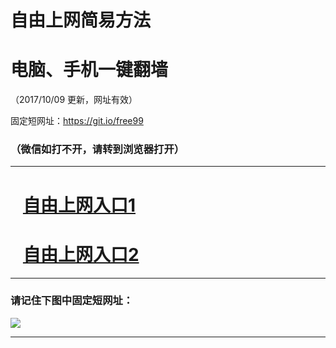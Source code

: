 ﻿# 自由上网简易方法

# 电脑、手机一键翻墙

（2017/10/09 更新，网址有效）

固定短网址：https://git.io/free99

### （微信如打不开，请转到浏览器打开）


***





# &nbsp;&nbsp; <a href="http://ft2682617961.fwq-tz-1001.info/fwqtz01.html?t=100900122456 " target="_blank">自由上网入口1</a>
# &nbsp;&nbsp; <a href="http://ft596210299.fwq-tz-1002.info/fwqtz02.html?t=100900118251 " target="_blank">自由上网入口2</a>
***

### 请记住下图中固定短网址：

<img src="https://s3-us-west-2.amazonaws.com/fwq-1001/yjfq-20170905okok.png" /> 


***

